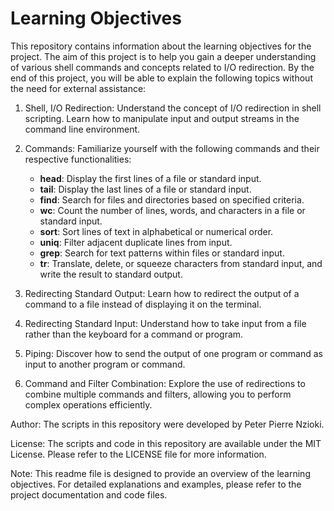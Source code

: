 # Learning Objectives

This repository contains information about the learning objectives for the project. The aim of this project is to help you gain a deeper understanding of various shell commands and concepts related to I/O redirection. By the end of this project, you will be able to explain the following topics without the need for external assistance:

1. Shell, I/O Redirection: Understand the concept of I/O redirection in shell scripting. Learn how to manipulate input and output streams in the command line environment.

2. Commands: Familiarize yourself with the following commands and their respective functionalities:

   - **head**: Display the first lines of a file or standard input.
   - **tail**: Display the last lines of a file or standard input.
   - **find**: Search for files and directories based on specified criteria.
   - **wc**: Count the number of lines, words, and characters in a file or standard input.
   - **sort**: Sort lines of text in alphabetical or numerical order.
   - **uniq**: Filter adjacent duplicate lines from input.
   - **grep**: Search for text patterns within files or standard input.
   - **tr**: Translate, delete, or squeeze characters from standard input, and write the result to standard output.

3. Redirecting Standard Output: Learn how to redirect the output of a command to a file instead of displaying it on the terminal.

4. Redirecting Standard Input: Understand how to take input from a file rather than the keyboard for a command or program.

5. Piping: Discover how to send the output of one program or command as input to another program or command.

6. Command and Filter Combination: Explore the use of redirections to combine multiple commands and filters, allowing you to perform complex operations efficiently.

Author:
The scripts in this repository were developed by Peter Pierre Nzioki.

License:
The scripts and code in this repository are available under the MIT License. Please refer to the LICENSE file for more information.

Note:
This readme file is designed to provide an overview of the learning objectives. For detailed explanations and examples, please refer to the project documentation and code files.
